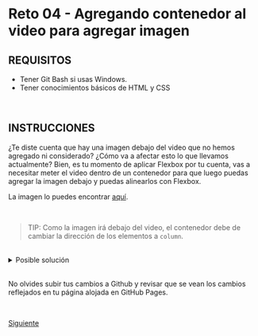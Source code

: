 # Reto 04 - Agregando contenedor al video para agregar imagen

## REQUISITOS
- Tener Git Bash si usas Windows.
- Tener conocimientos básicos de HTML y CSS

<br/>

## INSTRUCCIONES

¿Te diste cuenta que hay una imagen debajo del video que no hemos agregado ni
considerado? ¿Cómo va a afectar esto lo que llevamos actualmente? Bien, es tu
momento de aplicar Flexbox por tu cuenta, vas a necesitar meter el video dentro
de un contenedor para que luego puedas agregar la imagen debajo y puedas
alinearlos con Flexbox.

La imagen lo puedes encontrar [aquí](https://getmatcha.com/wp-content/themes/getmatcha/img/see_how_it_works.png).

<br/>

> TIP: Como la imagen irá debajo del video, el contenedor debe de cambiar la dirección
de los elementos a `column`.

<br/>

<details>
  <summary>Posible solución</summary>

Envuelve el video en un contenedor, agrega la imagen, asigna `display: flex` al
contenedor y cambia la dirección a `column`. Luego alinea los flex items.

```html
<section class="promo">
  <article class="explanatory-video">
    <video><!-- Fuentes del video --></video>
    <img
      src="https://getmatcha.com/wp-content/themes/getmatcha/img/see_how_it_works.png"
      alt="See how it works"
    />
  </article>
  <!-- Contenido publicitario -->
  <!-- ... -->
</section>
```

```css
.explanatory-video {
  display: flex;
  flex-direction: column;
  align-items: center;
}

.explanatory-video img {
  width: 120px;
  margin-top: 10px;
}
```

Resultando algo como:

![Alineamiento de video](../assets/video-alignment.png)

</details>

<br/>

No olvides subir tus cambios a Github y revisar que se vean los cambios reflejados en tu página alojada en GitHub Pages.

<br/>

[Siguiente](../Ejemplo-05)